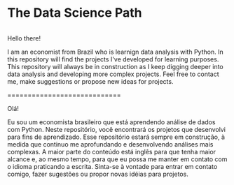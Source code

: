 # The Data Science Path

<p align="center">
  <img scr="/Images/banner.png" >


Hello there!

I am an economist from Brazil who is learnign data analysis with Python. In this repository will find the projects I've developed for learning purposes.
This repository will always be in construction as I keep digging deeper into data analysis and developing more complex projects.
Feel free to contact me, make suggestions or propose new ideas for projects.


============================

Olá!

Eu sou um economista brasileiro que está aprendendo análise de dados com Python. Neste repositório, você encontrará os projetos que desenvolvi para fins de aprendizado.
Esse repositório estará sempre em construção, à medida que continuo me aprofundando e desenvolvendo análises mais complexas.
A maior parte do conteúdo está inglês para que tenha maior alcance e, ao mesmo tempo, para que eu possa me manter em contato com o idioma praticando a escrita.
Sinta-se à vontade para entrar em contato comigo, fazer sugestões ou propor novas idéias para projetos.
